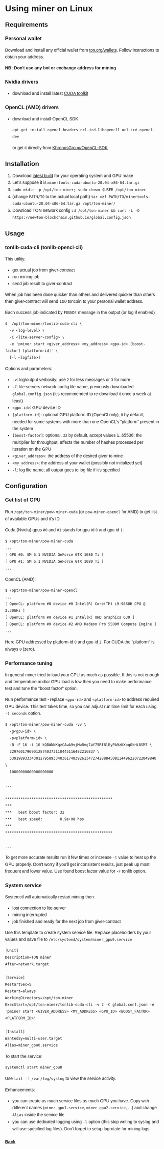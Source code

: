 <style type="text/css" rel="stylesheet">
body {
  font:14px/22px Helvetica, Arial, sans-serif;
}
</style>
# Using miner on Linux

## Requirements

### Personal wallet

Download and install any official wallet from [ton.org/wallets](https://ton.org/wallets).
Follow instructions to obtain your address.

**NB: Don't use any bot or exchange address for mining**

### Nvidia drivers

- download and install latest [CUDA toolkit](https://docs.nvidia.com/cuda/cuda-installation-guide-linux/index.html)

### OpenCL (AMD) drivers

- download and install OpenCL SDK

   ```shell
   apt-get install opencl-headers ocl-icd-libopencl1 ocl-icd-opencl-dev
   ```
   
   or get it directly from [KhronosGroup/OpenCL-SDK](https://github.com/KhronosGroup/OpenCL-SDK)

## Installation

1. Download [latest build](https://github.com/tontechio/pow-miner-gpu/releases/latest) for your operating system and GPU make
1. Let's suppose it is `minertools-cuda-ubuntu-20.04-x86-64.tar.gz`
1. `sudo mkdir -p /opt/ton-miner; sudo chown $USER /opt/ton-miner`
1. (change `PATH/TO` to the actual local path) `tar xzf PATH/TO/minertools-cuda-ubuntu-20.04-x86-64.tar.gz /opt/ton-miner/`
1. Download TON network config `cd /opt/ton-miner && curl -L -O https://newton-blockchain.github.io/global.config.json`

## Usage

### tonlib-cuda-cli (tonlib-opencl-cli)

This utility:
- get actual job from giver-contract
- run mining job
- send job result to giver-contract

When job has been done quicker than others and delivered quicker than others then giver-contract will send 100 toncoin to your personal wallet address.

Each success job indicated by `FOUND!` message in the output (or log if enabled)

```
$  /opt/ton-miner/tonlib-cuda-cli \
  -v <log-level> \
  -C <lite-server-config> \
  -e 'pminer start <giver_address> <my_address> <gpu-id> [boost-factor] [platform-id]' \
  [-l <logfile>]
```

Options and parameters:

- `-v`: log/output verbosity; use `2` for less messages or `3` for more
- `-C`: lite-servers network config file name, previously downloaded `global.config.json` (it's recommended to re-download it once a week at least)
- `<gpu-id>`: GPU device ID
- `[platform-id]`: optional GPU platform ID (OpenCl only), `0` by default; needed for some systems with more than one OpenCL's "platform" present in the system
- `[boost-factor]`: optional, `32` by default, accept values 1..65536; the multiplier for throughput, affects the number of hashes processed per iteration on the GPU
- `<giver_address>`: the address of the desired giver to mine
- `<my_address>`: the address of your wallet (possibly not initialized yet)
- `-l`: log flie name; all output goes to log file if it's specified

## Configuration

### Get list of GPU

Run `/opt/ton-miner/pow-miner-cuda` (or `pow-miner-opencl` for AMD) to get list of available GPUs and it's ID

Cuda (Nvidia) gpus `#0` and `#1` stands for gpu-id `0` and gpu-id `1`:

```
$ /opt/ton-miner/pow-miner-cuda
...
[ GPU #0: SM 6.1 NVIDIA GeForce GTX 1080 Ti ]
[ GPU #1: SM 6.1 NVIDIA GeForce GTX 1080 Ti ]
...
```

OpenCL (AMD):

```
$ /opt/ton-miner/pow-miner-opencl
...
[ OpenCL: platform #0 device #0 Intel(R) Core(TM) i9-9880H CPU @ 2.30GHz ]
[ OpenCL: platform #0 device #1 Intel(R) UHD Graphics 630 ]
[ OpenCL: platform #0 device #2 AMD Radeon Pro 5500M Compute Engine ]
...
```

Here GPU addressed by platform-id `0` and gpu-id `2`.
For CUDA the "platform" is always `0` (zero).


### Performance tuning

In general miner tried to load your GPU as much as possible. If this is not enough and temperature and/or GPU load is low then you need to make performance test and tune the "boost factor" option.

Run performance test - replace `<gpu-id>` and `<platform-id>` to address required GPU device.
This test takes time, so you can adjust run time limit for each using `-t seconds` option.

```shell
$ /opt/ton-miner/pow-miner-cuda -vv \
  -g<gpu-id> \
  -p<platform-id> \
  -B -F 16 -t 10 kQBWkNKqzCAwA9vjMwRmg7aY75Rf8lByPA9zKXoqGkHi8SM7 \
  229760179690128740373110445116482216837 \
  5391989333430127958933403017403926134727428884508114496220722049840 \
  10000000000000000000

...

*************************************************
***
***   best boost factor: 32
***   best speed:        8.9e+08 hps
***
*************************************************

...
```

To get more accurate results run it few times or increase `-t` value to heat up the GPU properly.
Don't worry if you'll get inconsistent results, just peak up most frequent and lower value.
Use found boost factor value for `-F` tonlib option.


### System service

Systemctl will automatically restart mining then:
- lost connection to lite-server
- mining interrupted
- job finished and ready for the next job from giver-contract

Use this template to create system service file.
Replace placeholders by your values and save file to `/etc/systemd/system/miner_gpu0.service`

```
[Unit]
Description=TON miner
After=network.target

[Service]
RestartSec=5
Restart=always
WorkingDirectory=/opt/ton-miner
ExecStart=/opt/ton-miner/tonlib-cuda-cli -v 2 -C global.conf.json -e 'pminer start <GIVER_ADDRESS> <MY_ADDRESS> <GPU_ID> <BOOST_FACTOR> <PLATFORM_ID>'

[Install]
WantedBy=multi-user.target
Alias=miner_gpu0.service
```

To start the service:

```shell
systemctl start miner_gpu0
```

Use `tail -f /var/log/syslog` to view the service activity.

Enhancements:
- you can create as much service files as much GPU you have. Copy with different names (`miner_gpu1.service`, `miner_gpu2.service`, ...) and change `Alias` inside the service file
- you can use dedicated logging using `-l` option (this stop writing to syslog and will use specified log files). Don't forget to setup logrotate for mining logs.























#### [Back](./../index.md)

